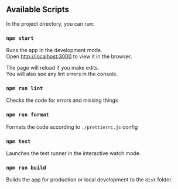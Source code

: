 ## Available Scripts

In the project directory, you can run:

### `npm start`

Runs the app in the development mode.<br />
Open [http://localhost:3000](http://localhost:3000) to view it in the browser.

The page will reload if you make edits.<br />
You will also see any lint errors in the console.

### `npm run lint`

Checks the code for errors and missing things

### `npm run format`

Formats the code according to `./prettierrc.js` config

### `npm test`

Launches the test runner in the interactive watch mode.<br />

### `npm run build`

Builds the app for production or local development to the `dist` folder.<br />
